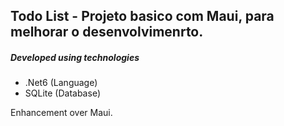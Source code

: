 ## Todo List - Projeto basico com Maui, para melhorar o desenvolvimenrto.

##### Developed using technologies

- .Net6 (Language)
- SQLite (Database)


Enhancement over Maui.
